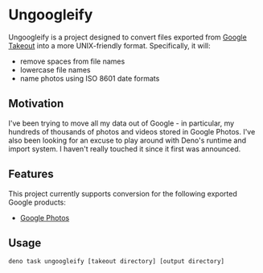 # Ungoogleify

Ungoogleify is a project designed to convert files exported from [Google Takeout](https://takeout.google.com/) into a more UNIX-friendly format. Specifically, it will:

* remove spaces from file names
* lowercase file names
* name photos using ISO 8601 date formats

## Motivation

I've been trying to move all my data out of Google - in particular, my hundreds of thousands of photos and videos stored in Google Photos. I've also been looking for an excuse to play around with Deno's runtime and import system. I haven't really touched it since it first was announced.

## Features

This project currently supports conversion for the following exported Google products:

* [Google Photos](https://photos.google.com/)

## Usage

```ts
deno task ungoogleify [takeout directory] [output directory]
```
